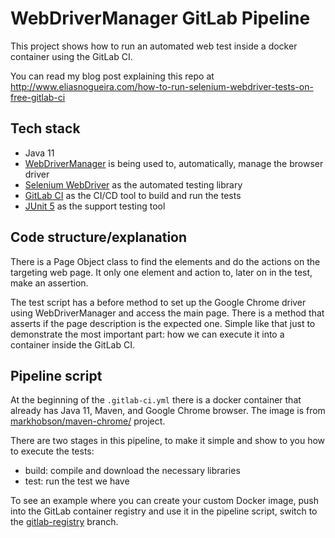 # WebDriverManager GitLab Pipeline
This project shows how to run an automated web test inside a docker container using the GitLab CI.

You can read my blog post explaining this repo at http://www.eliasnogueira.com/how-to-run-selenium-webdriver-tests-on-free-gitlab-ci

## Tech stack
* Java 11
* [WebDriverManager](https://github.com/bonigarcia/webdrivermanager) is being used to, automatically, manage the browser driver
* [Selenium WebDriver](https://www.selenium.dev/) as the automated testing library
* [GitLab CI](https://docs.gitlab.com/ee/ci/) as the CI/CD tool to build and run the tests
* [JUnit 5](https://junit.org/junit5/) as the support testing tool

## Code structure/explanation
There is a Page Object class to find the elements and do the actions on the targeting web page.
It only one element and action to, later on in the test, make an assertion.

The test script has a before method to set up the Google Chrome driver using WebDriverManager and access the main page.
There is a method that asserts if the page description is the expected one. Simple like that just to demonstrate the 
most important part: how we can execute it into a container inside the GitLab CI.

## Pipeline script
At the beginning of the `.gitlab-ci.yml` there is a docker container that already has Java 11, Maven, and Google Chrome 
browser. The image is from [markhobson/maven-chrome/](https://hub.docker.com/r/markhobson/maven-chrome/) project.

There are two stages in this pipeline, to make it simple and show to you how to execute the tests:
* build: compile and download the necessary libraries
* test: run the test we have

To see an example where you can create your custom Docker image, push into the GitLab container registry and use it 
in the pipeline script, switch to the [gitlab-registry](https://gitlab.com/elias.nogueira/webdrivermanager-pipeline-test/-/tree/gitlab-registry) branch.
